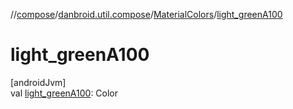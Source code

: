 //[compose](../../../index.md)/[danbroid.util.compose](../index.md)/[MaterialColors](index.md)/[light_greenA100](light_green-a100.md)

# light_greenA100

[androidJvm]\
val [light_greenA100](light_green-a100.md): Color
